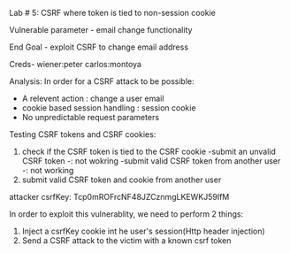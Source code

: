 Lab # 5: CSRF where token is tied to non-session cookie

Vulnerable parameter - email change functionality

End Goal - exploit CSRF to change email address

Creds- 
    wiener:peter
    carlos:montoya

Analysis:
In order for a CSRF attack to be possible:
- A relevent action : change a user email
- cookie based session handling : session cookie
- No unpredictable request parameters 

Testing CSRF tokens and CSRF cookies:
1. check if the CSRF token is tied to the CSRF cookie
	-submit an unvalid CSRF token -: not wokring
	-submit valid CSRF token from another user -: not working
2. submit valid CSRF token and cookie from another user

attacker csrfKey: Tcp0mROFrcNF48JZCznmgLKEWKJ59IfM

In order to exploit this vulnerablity, we need to perform 2 things:

1. Inject a csrfKey cookie int he user's session(Http header injection)
2. Send a CSRF attack to the victim with a known csrf token
 
